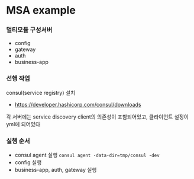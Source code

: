 # MSA example

### 멀티모듈 구성서버
- config
- gateway
- auth
- business-app

### 선행 작업
consul(service registry) 설치
* https://developer.hashicorp.com/consul/downloads


각 서버에는 service discovery client의 의존성이 포함되어있고, 클라이언트 설정이 yml에 되어있다

### 실행 순서
- consul agent 실행 `consul agent -data-dir=tmp/consul -dev`
- config 실행
- business-app, auth, gateway 실행